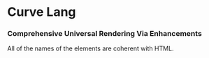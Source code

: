 # Curve Lang
### Comprehensive Universal Rendering Via Enhancements

All of the names of the elements are coherent with HTML.
